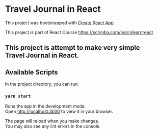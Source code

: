 # Travel Journal in React

This project was bootstrapped with [Create React App](https://github.com/facebook/create-react-app).

This project is part of React Course https://scrimba.com/learn/learnreact

## This project is attempt to make very simple Travel Journal in React.


## Available Scripts

In the project directory, you can run:

### `yarn start`

Runs the app in the development mode.\
Open [http://localhost:3000](http://localhost:3000) to view it in your browser.

The page will reload when you make changes.\
You may also see any lint errors in the console.